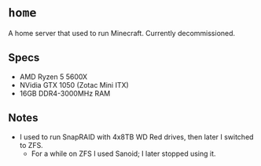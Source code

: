 # `home`

A home server that used to run Minecraft. Currently decommissioned.

## Specs

* AMD Ryzen 5 5600X
* NVidia GTX 1050 (Zotac Mini ITX)
* 16GB DDR4-3000MHz RAM

## Notes

* I used to run SnapRAID with 4x8TB WD Red drives, then later I switched to ZFS.
	* For a while on ZFS I used Sanoid; I later stopped using it.